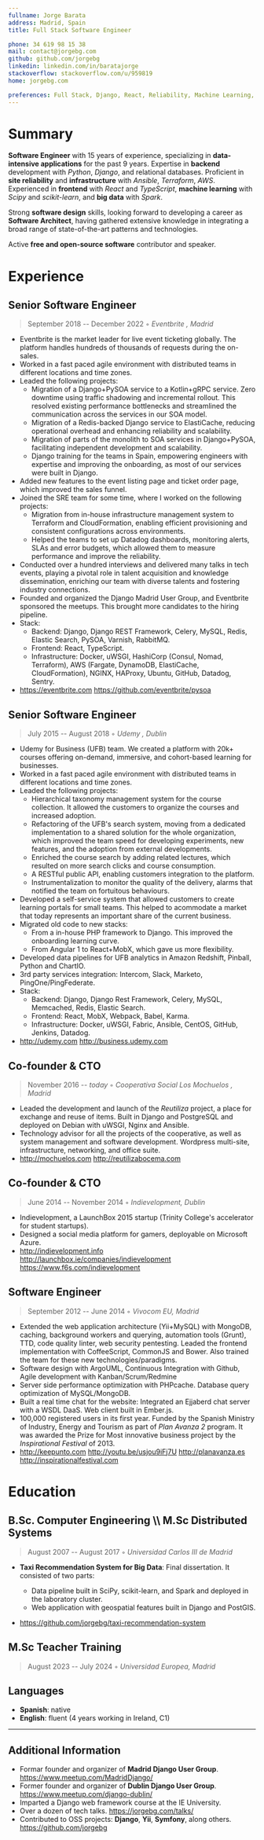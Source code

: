 ```yaml
---
fullname: Jorge Barata
address: Madrid, Spain
title: Full Stack Software Engineer

phone: 34 619 98 15 38
mail: contact@jorgebg.com
github: github.com/jorgebg
linkedin: linkedin.com/in/baratajorge
stackoverflow: stackoverflow.com/u/959819
home: jorgebg.com

preferences: Full Stack, Django, React, Reliability, Machine Learning, GNU/Linux
---
```


# Summary

**Software Engineer** with 15 years of experience, specializing in **data-intensive applications** for the past 9 years. Expertise in **backend** development with _Python_, _Django_, and relational databases. Proficient in **site reliability** and **infrastructure** with _Ansible_, _Terraform_, _AWS_. Experienced in **frontend** with _React_ and _TypeScript_, **machine learning** with _Scipy_ and _scikit-learn_, and **big data** with _Spark_.

Strong **software design** skills, looking forward to developing a career as **Software Architect**, having gathered extensive knowledge in integrating a broad range of state-of-the-art patterns and technologies.

Active **free and open-source software** contributor and speaker.

# Experience

## Senior Software Engineer

> September 2018 -- December 2022 ◦ _Eventbrite , Madrid_

- Eventbrite is the market leader for live event ticketing globally. The platform handles hundreds of thousands of requests during the on-sales.
- Worked in a fast paced agile environment with distributed teams in different locations and time zones.
- Leaded the following projects:
  - Migration of a Django+PySOA service to a Kotlin+gRPC service. Zero downtime using traffic shadowing and incremental rollout. This resolved existing performance bottlenecks and streamlined the communication across the services in our SOA model.
  - Migration of a Redis-backed Django service to ElastiCache, reducing operational overhead and enhancing reliability and scalability.
  - Migration of parts of the monolith to SOA services in Django+PySOA, facilitating independent development and scalability.
  - Django training for the teams in Spain, empowering engineers with expertise and improving the onboarding, as most of our services were built in Django.
- Added new features to the event listing page and ticket order page, which improved the sales funnel.
- Joined the SRE team for some time, where I worked on the following projects:
  - Migration from in-house infrastructure management system to Terraform and CloudFormation, enabling efficient provisioning and consistent configurations across environments.
  - Helped the teams to set up Datadog dashboards, monitoring alerts, SLAs and error budgets, which allowed them to measure performance and improve the reliability.
- Conducted over a hundred interviews and delivered many talks in tech events, playing a pivotal role in talent acquisition and knowledge dissemination, enriching our team with diverse talents and fostering industry connections.
- Founded and organized the Django Madrid User Group, and Eventbrite sponsored the meetups. This brought more candidates to the hiring pipeline.
- Stack:
  - Backend: Django, Django REST Framework, Celery, MySQL, Redis, Elastic Search, PySOA, Varnish, RabbitMQ.
  - Frontend: React, TypeScript.
  - Infrastructure: Docker, uWSGI, HashiCorp (Consul, Nomad, Terraform), AWS (Fargate, DynamoDB, ElastiCache, CloudFormation), NGINX, HAProxy, Ubuntu, GitHub, Datadog, Sentry.
- https://eventbrite.com https://github.com/eventbrite/pysoa

## Senior Software Engineer

> July 2015 -- August 2018 ◦ _Udemy , Dublin_

- Udemy for Business (UFB) team. We created a platform with 20k+ courses offering on-demand, immersive, and cohort-based learning for businesses.
- Worked in a fast paced agile environment with distributed teams in different locations and time zones.
- Leaded the following projects:
  - Hierarchical taxonomy management system for the course collection. It allowed the customers to organize the courses and increased adoption.
  - Refactoring of the UFB's search system, moving from a dedicated implementation to a shared solution for the whole organization, which improved the team speed for developing experiments, new features, and the adoption from external developments.
  - Enriched the course search by adding related lectures, which resulted on more search clicks and course consumption.
  - A RESTful public API, enabling customers integration to the platform.
  - Instrumentalization to monitor the quality of the delivery, alarms that notified the team on fortuitous behaviours.
- Developed a self-service system that allowed customers to create learning portals for small teams. This helped to acommodate a market that today represents an important share of the current business.
- Migrated old code to new stacks:
  - From a in-house PHP framework to Django. This improved the onboarding learning curve.
  - From Angular 1 to React+MobX, which gave us more flexibility.
- Developed data pipelines for UFB analytics in Amazon Redshift, Pinball, Python and ChartIO.
- 3rd party services integration: Intercom, Slack, Marketo, PingOne/PingFederate.
- Stack:
  - Backend: Django, Django Rest Framework, Celery, MySQL, Memcached, Redis, Elastic Search.
  - Frontend: React, MobX, Webpack, Babel, Karma.
  - Infrastructure: Docker, uWSGI, Fabric, Ansible, CentOS, GitHub, Jenkins, Datadog.
- http://udemy.com http://business.udemy.com

## Co-founder & CTO

> November 2016 -- _today_ ◦ _Cooperativa Social Los Mochuelos , Madrid_

- Leaded the development and launch of the _Reutiliza_ project, a place for exchange and reuse of items. Built in Django and PostgreSQL and deployed on Debian with uWSGI, Nginx and Ansible.
- Technology advisor for all the projects of the cooperative, as well as system management and software development. Wordpress multi-site, infrastructure, networking, and office suite.
- http://mochuelos.com http://reutilizabocema.com

## Co-founder & CTO

> June 2014 -- November 2014 ◦ _Indievelopment, Dublin_

- Indievelopment, a LaunchBox 2015 startup (Trinity College's accelerator for student startups).
- Designed a social media platform for gamers, deployable on Microsoft Azure.
- http://indievelopment.info http://launchbox.ie/companies/indievelopment https://www.f6s.com/indievelopment

## Software Engineer

> September 2012 -- June 2014 ◦ _Vivocom EU, Madrid_

- Extended the web application architecture (Yii+MySQL) with MongoDB, caching, background workers and querying, automation tools (Grunt), TTD, code quality linter, web security pentesting. Leaded the frontend implementation with CoffeeScript, CommonJS and Bower. Also trained the team for these new technologies/paradigms.
- Software design with ArgoUML, Continuous Integration with Github, Agile development with Kanban/Scrum/Redmine
- Server side performance optimization with PHPcache. Database query optimization of MySQL/MongoDB.
- Built a real time chat for the website: Integrated an Ejjaberd chat server with a WSDL DaaS. Web client built in Ember.js.
- 100,000 registered users in its first year. Funded by the Spanish Ministry of Industry, Energy and Tourism as part of _Plan Avanza 2_ program. It was awarded the Prize for Most innovative business project by the _Inspirational Festival_ of 2013.
- http://keepunto.com http://youtu.be/usjou9iFj7U http://planavanza.es http://inspirationalfestival.com

# Education

## B.Sc. Computer Engineering \\\ M.Sc Distributed Systems

> August 2007 -- August 2017 ◦ _Universidad Carlos III de Madrid_

- **Taxi Recommendation System for Big Data**: Final dissertation. It consisted of two parts:

  - Data pipeline built in SciPy, scikit-learn, and Spark and deployed in the laboratory cluster.
  - Web application with geospatial features built in Django and PostGIS.

- https://github.com/jorgebg/taxi-recommendation-system

## M.Sc Teacher Training

> August 2023 -- July 2024 ◦ _Universidad Europea, Madrid_

## Languages

- **Spanish**: native
- **English**: fluent (4 years working in Ireland, C1)

---

## Additional Information

- Formar founder and organizer of **Madrid Django User Group**. https://www.meetup.com/MadridDjango/
- Former founder and organizer of **Dublin Django User Group**. https://www.meetup.com/django-dublin/
- Imparted a Django web framework course at the IE University.
- Over a dozen of tech talks. https://jorgebg.com/talks/
- Contributed to OSS projects: **Django**, **Yii**, **Symfony**, along others. https://github.com/jorgebg
